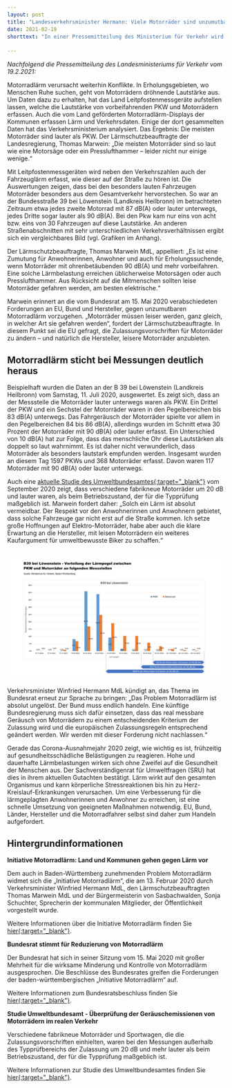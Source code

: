 ```yaml
---
layout: post
title: "Landesverkehrsminister Hermann: Viele Motorräder sind unzumutbar laut unterwegs"
date: 2021-02-19
shorttext: "In einer Pressemitteilung des Ministerium für Verkehr wird das Ausmaß der Belastung durch Motorradlärm anhand der Messergebisse der Motorradlärm-Displays quantifiziert. Der Motorradlärm sticht bei den Messungen deutlich heraus. Damit liegen nun endlich belastbare Zahlen zum Anteil der zu laut fahrenden Motorräder vor. Verkehrsminister Hermann fordert Maßnahmen seitens des Bundesregierung. Der Landes-Lärmschutzbeauftragter Thomas Marwein stellt fest, dass der Motorradlärm dem Lärm von Motorsägen oder Presslufthammern entspricht."

---
```


*Nachfolgend die Pressemitteilung des Landesministeriums für Verkehr vom 19.2.2021:*

Motorradlärm verursacht weiterhin Konflikte. In Erholungsgebieten, wo Menschen Ruhe suchen, geht von Motorrädern dröhnende Lautstärke aus. Um Daten dazu zu erhalten, hat das Land Leitpfostenmessgeräte aufstellen lassen, welche die Lautstärke von vorbeifahrenden PKW und Motorrädern erfassen. Auch die vom Land geförderten Motorradlärm-Displays der Kommunen erfassen Lärm und Verkehrsdaten. Einige der dort gesammelten Daten hat das Verkehrsministerium analysiert. Das Ergebnis: Die meisten Motorräder sind lauter als PKW. Der Lärmschutzbeauftragte der Landesregierung, Thomas Marwein: „Die meisten Motorräder sind so laut wie eine Motorsäge oder ein Presslufthammer – leider nicht nur einige wenige.“

Mit Leitpfostenmessgeräten wird neben den Verkehrszahlen auch der Fahrzeuglärm erfasst, wie dieser auf der Straße zu hören ist. Die Auswertungen zeigen, dass bei den besonders lauten Fahrzeugen Motorräder besonders aus dem Gesamtverkehr hervorstechen. So war an der Bundesstraße 39 bei Löwenstein (Landkreis Heilbronn) im betrachteten Zeitraum etwa jedes zweite Motorrad mit 87 dB(A) oder lauter unterwegs, jedes Dritte sogar lauter als 90 dB(A). Bei den Pkw kam nur eins von acht bzw. eins von 30 Fahrzeugen auf diese Lautstärke. An anderen Straßenabschnitten mit sehr unterschiedlichen Verkehrsverhältnissen ergibt sich ein vergleichbares Bild (vgl. Grafiken im Anhang).

Der Lärmschutzbeauftragte, Thomas Marwein MdL, appelliert: „Es ist eine Zumutung für Anwohnerinnen, Anwohner und auch für Erholungssuchende, wenn Motorräder mit ohrenbetäubenden 90 dB(A) und mehr vorbeifahren. Eine solche Lärmbelastung erreichen üblicherweise Motorsägen oder auch Presslufthammer. Aus Rücksicht auf die Mitmenschen sollten leise Motorräder gefahren werden, am besten elektrische.“ 

Marwein erinnert an die vom Bundesrat am 15. Mai 2020 verabschiedeten Forderungen an EU, Bund und Hersteller, gegen unzumutbaren Motorradlärm vorzugehen. „Motorräder müssen leiser werden, ganz gleich, in welcher Art sie gefahren werden“, fordert der Lärmschutzbeauftragte. In diesem Punkt sei die EU gefragt, die Zulassungsvorschriften für Motorräder zu ändern ­– und natürlich die Hersteller, leisere Motorräder anzubieten.

## Motorradlärm sticht bei Messungen deutlich heraus ##

Beispielhaft wurden die Daten an der B 39 bei Löwenstein (Landkreis Heilbronn) vom Samstag, 11. Juli 2020, ausgewertet. Es zeigt sich, dass an der Messstelle die Motorräder lauter unterwegs waren als PKW. Ein Drittel der PKW und ein Sechstel der Motorräder waren in den Pegelbereichen bis 83 dB(A) unterwegs. Das Fahrgeräusch der Motorräder spielte vor allem in den Pegelbereichen 84 bis 86 dB(A), allerdings wurden im Schnitt etwa 30 Prozent der Motorräder mit 90 dB(A) oder lauter erfasst. Ein Unterschied von 10 dB(A) hat zur Folge, dass das menschliche Ohr diese Lautstärken als doppelt so laut wahrnimmt. Es ist daher nicht verwunderlich, dass Motorräder als besonders lautstark empfunden werden. Insgesamt wurden an diesem Tag 1597 PKWs und 368 Motorräder erfasst. Davon waren 117 Motorräder mit 90 dB(A) oder lauter unterwegs.

Auch eine <span style="text-decoration: underline;">[aktuelle Studie des Umweltbundesamtes](https://www.umweltbundesamt.de/presse/pressemitteilungen/laute-motorraeder-pkw-sorgen-zunehmend-fuer/){:target="_blank"}</span> vom September 2020 zeigt, dass verschiedene fabrikneue Motorräder um 20 dB und lauter waren, als beim Betriebszustand, der für die Typprüfung maßgeblich ist. Marwein fordert daher: „Solch ein Lärm ist absolut vermeidbar. Der Respekt vor den Anwohnerinnen und Anwohnern gebietet, dass solche Fahrzeuge gar nicht erst auf die Straße kommen. Ich setze große Hoffnungen auf Elektro-Motorräder, habe aber auch die klare Erwartung an die Hersteller, mit leisen Motorrädern ein weiteres Kaufargument für umweltbewusste Biker zu schaffen.“

<br /> 

<img src="/assets/images/pm_hermann.jpg" alt="Lärmverteilung an der B39 bei Löwenstein" title="" />

<br /> 

Verkehrsminister Winfried Hermann MdL kündigt an, das Thema im Bundesrat erneut zur Sprache zu bringen: „Das Problem Motorradlärm ist absolut ungelöst. Der Bund muss endlich handeln. Eine künftige Bundesregierung muss sich dafür einsetzen, dass das real messbare Geräusch von Motorrädern zu einem entscheidenden Kriterium der Zulassung wird und die europäischen Zulassungsregeln entsprechend geändert werden. Wir werden mit dieser Forderung nicht nachlassen.“

Gerade das Corona-Ausnahmejahr 2020 zeigt, wie wichtig es ist, frühzeitig auf gesundheitsschädliche Belästigungen zu reagieren. Hohe und dauerhafte Lärmbelastungen wirken sich ohne Zweifel auf die Gesundheit der Menschen aus. Der Sachverständigenrat für Umweltfragen (SRU) hat dies in ihrem aktuellen Gutachten bestätigt. Lärm wirkt auf den gesamten Organismus und kann körperliche Stressreaktionen bis hin zu Herz-Kreislauf-Erkrankungen verursachen. Um eine Verbesserung für die lärmgeplagten Anwohnerinnen und Anwohner zu erreichen, ist eine schnelle Umsetzung von geeigneten Maßnahmen notwendig. EU, Bund, Länder, Hersteller und die Motorradfahrer selbst sind daher zum Handeln aufgefordert.

## Hintergrundinformationen ##

**Initiative Motorradlärm: Land und Kommunen gehen gegen Lärm vor**

Dem auch in Baden-Württemberg zunehmenden Problem Motorradlärm widmet sich die „Initiative Motorradlärm“, die am 13. Februar 2020 durch Verkehrsminister Winfried Hermann MdL, den Lärmschutzbeauftragten Thomas Marwein MdL und der Bürgermeisterin von Sasbachwalden, Sonja Schuchter, Sprecherin der kommunalen Mitglieder, der Öffentlichkeit vorgestellt wurde.

Weitere Informationen über die Initiative Motorradlärm finden Sie <span style="text-decoration: underline;">[hier](https://vm.baden-wuerttemberg.de/de/mensch-umwelt/laermschutz/initiative-motorradlaerm/){:target="_blank"}</span>.

 
**Bundesrat stimmt für Reduzierung von Motorradlärm**

Der Bundesrat hat sich in seiner Sitzung vom 15. Mai 2020 mit großer Mehrheit für die wirksame Minderung und Kontrolle von Motorradlärm ausgesprochen. Die Beschlüsse des Bundesrates greifen die Forderungen der baden-württembergischen „Initiative Motorradlärm“ auf.

Weitere Informationen zum Bundesratsbeschluss finden Sie <span style="text-decoration: underline;">[hier](https://vm.baden-wuerttemberg.de/de/service/presse/pressemitteilung/pid/bundesrat-stimmt-fuer-reduzierung-von-motorradlaerm/){:target="_blank"}</span>.

**Studie Umweltbundesamt - Überprüfung der Geräuschemissionen von Motorrädern im realen Verkehr**

Verschiedene fabrikneue Motorräder und Sportwagen, die die Zulassungsvorschriften einhielten, waren bei den Messungen außerhalb des Typprüfbereichs der Zulassung um 20 dB und mehr lauter als beim Betriebszustand, der für die Typprüfung maßgeblich ist.

Weitere Informationen zur Studie des Umweltbundesamtes finden Sie <span style="text-decoration: underline;">[hier](https://www.umweltbundesamt.de/presse/pressemitteilungen/laute-motorraeder-pkw-sorgen-zunehmend-fuer/){:target="_blank"}</span>.